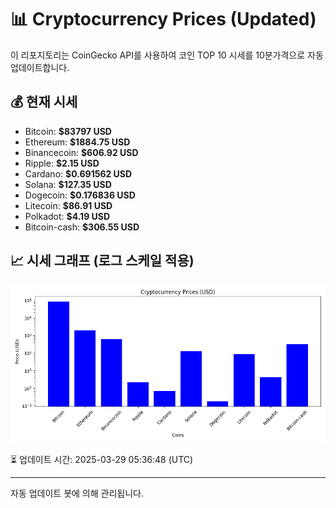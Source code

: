 
# 📊 Cryptocurrency Prices (Updated)

이 리포지토리는 CoinGecko API를 사용하여 코인 TOP 10 시세를 10분가격으로 자동 업데이트합니다.

## 💰 현재 시세
- Bitcoin: **$83797 USD**
- Ethereum: **$1884.75 USD**
- Binancecoin: **$606.92 USD**
- Ripple: **$2.15 USD**
- Cardano: **$0.691562 USD**
- Solana: **$127.35 USD**
- Dogecoin: **$0.176836 USD**
- Litecoin: **$86.91 USD**
- Polkadot: **$4.19 USD**
- Bitcoin-cash: **$306.55 USD**

## 📈 시세 그래프 (로그 스케일 적용)
![Crypto Prices](crypto_prices.png)

⏳ 업데이트 시간: 2025-03-29 05:36:48 (UTC)

---
자동 업데이트 봇에 의해 관리됩니다.
